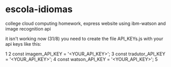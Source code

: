 # escola-idiomas
college cloud computing homework, express website using ibm-watson and image recognition api

it isn't working now (31/8)
you need to create the file API_KEYs.js with your api keys like this:

1
2 const imagem_API_KEY = '<YOUR_API_KEY>';
3 const tradutor_API_KEY = '<YOUR_API_KEY>';
4 const watson_API_KEY = '<YOUR_API_KEY>';
5 